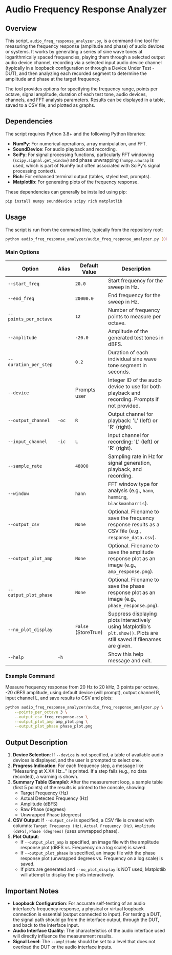 # Audio Frequency Response Analyzer

## Overview

This script, `audio_freq_response_analyzer.py`, is a command-line tool for measuring the frequency response (amplitude and phase) of audio devices or systems. It works by generating a series of sine wave tones at logarithmically spaced frequencies, playing them through a selected output audio device channel, recording via a selected input audio device channel (typically in a loopback configuration or through a Device Under Test - DUT), and then analyzing each recorded segment to determine the amplitude and phase at the target frequency.

The tool provides options for specifying the frequency range, points per octave, signal amplitude, duration of each test tone, audio devices, channels, and FFT analysis parameters. Results can be displayed in a table, saved to a CSV file, and plotted as graphs.

## Dependencies

The script requires Python 3.8+ and the following Python libraries:
- **NumPy**: For numerical operations, array manipulation, and FFT.
- **SoundDevice**: For audio playback and recording.
- **SciPy**: For signal processing functions, particularly FFT windowing (`scipy.signal.get_window`) and phase unwrapping (`numpy.unwrap` is used, which is part of NumPy but often associated with SciPy's signal processing context).
- **Rich**: For enhanced terminal output (tables, styled text, prompts).
- **Matplotlib**: For generating plots of the frequency response.

These dependencies can generally be installed using pip:
```bash
pip install numpy sounddevice scipy rich matplotlib
```

## Usage

The script is run from the command line, typically from the repository root:
```bash
python audio_freq_response_analyzer/audio_freq_response_analyzer.py [OPTIONS]
```

### Main Options

| Option                | Alias | Default Value      | Description                                                                                                |
|-----------------------|-------|--------------------|------------------------------------------------------------------------------------------------------------|
| `--start_freq`        |       | `20.0`             | Start frequency for the sweep in Hz.                                                                       |
| `--end_freq`          |       | `20000.0`          | End frequency for the sweep in Hz.                                                                         |
| `--points_per_octave` |       | `12`               | Number of frequency points to measure per octave.                                                          |
| `--amplitude`         |       | `-20.0`            | Amplitude of the generated test tones in dBFS.                                                             |
| `--duration_per_step` |       | `0.2`              | Duration of each individual sine wave tone segment in seconds.                                               |
| `--device`            |       | Prompts user       | Integer ID of the audio device to use for both playback and recording. Prompts if not provided.            |
| `--output_channel`    | `-oc` | `R`                | Output channel for playback: 'L' (left) or 'R' (right).                                                    |
| `--input_channel`     | `-ic` | `L`                | Input channel for recording: 'L' (left) or 'R' (right).                                                    |
| `--sample_rate`       |       | `48000`            | Sampling rate in Hz for signal generation, playback, and recording.                                        |
| `--window`            |       | `hann`             | FFT window type for analysis (e.g., `hann`, `hamming`, `blackmanharris`).                                  |
| `--output_csv`        |       | `None`             | Optional. Filename to save the frequency response results as a CSV file (e.g., `response_data.csv`).       |
| `--output_plot_amp`   |       | `None`             | Optional. Filename to save the amplitude response plot as an image (e.g., `amp_response.png`).             |
| `--output_plot_phase` |       | `None`             | Optional. Filename to save the phase response plot as an image (e.g., `phase_response.png`).               |
| `--no_plot_display`   |       | `False` (StoreTrue)| Suppress displaying plots interactively using Matplotlib's `plt.show()`. Plots are still saved if filenames are given. |
| `--help`              | `-h`  |                    | Show this help message and exit.                                                                           |

### Example Command

Measure frequency response from 20 Hz to 20 kHz, 3 points per octave, -20 dBFS amplitude, using default device (will prompt), output channel R, input channel L, and save results to CSV and plots:
```bash
python audio_freq_response_analyzer/audio_freq_response_analyzer.py \
    --points_per_octave 3 \
    --output_csv freq_response.csv \
    --output_plot_amp amp_plot.png \
    --output_plot_phase phase_plot.png
```

## Output Description

1.  **Device Selection**: If `--device` is not specified, a table of available audio devices is displayed, and the user is prompted to select one.
2.  **Progress Indication**: For each frequency step, a message like "Measuring at X.XX Hz..." is printed. If a step fails (e.g., no data recorded), a warning is shown.
3.  **Summary Table (Sample)**: After the measurement loop, a sample table (first 5 points) of the results is printed to the console, showing:
    *   Target Frequency (Hz)
    *   Actual Detected Frequency (Hz)
    *   Amplitude (dBFS)
    *   Raw Phase (degrees)
    *   Unwrapped Phase (degrees)
4.  **CSV Output**: If `--output_csv` is specified, a CSV file is created with columns: `Target Frequency (Hz)`, `Actual Frequency (Hz)`, `Amplitude (dBFS)`, `Phase (degrees)` (uses unwrapped phase).
5.  **Plot Output**:
    *   If `--output_plot_amp` is specified, an image file with the amplitude response plot (dBFS vs. Frequency on a log scale) is saved.
    *   If `--output_plot_phase` is specified, an image file with the phase response plot (unwrapped degrees vs. Frequency on a log scale) is saved.
    *   If plots are generated and `--no_plot_display` is NOT used, Matplotlib will attempt to display the plots interactively.

## Important Notes

-   **Loopback Configuration**: For accurate self-testing of an audio interface's frequency response, a physical or virtual loopback connection is essential (output connected to input). For testing a DUT, the signal path should go from the interface output, through the DUT, and back to the interface input.
-   **Audio Interface Quality**: The characteristics of the audio interface used will directly influence the measurement results.
-   **Signal Level**: The `--amplitude` should be set to a level that does not overload the DUT or the audio interface inputs.
